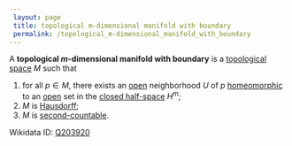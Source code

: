 ```yaml
---
 layout: page
 title: topological m-dimensional manifold with boundary
 permalink: /topological_m-dimensional_manifold_with_boundary
---
```

A **topological $m$-dimensional manifold with boundary** is a [topological space](https://defsmath.github.io/DefsMath/topological_space) $M$ such that 
1. for all $p \in M$, there exists an [open](https://defsmath.github.io/DefsMath/open) neighborhood $U$ of $p$ [homeomorphic](https://defsmath.github.io/DefsMath/homeomorphism) to an [open](https://defsmath.github.io/DefsMath/open) set in the [closed half-space](https://defsmath.github.io/DefsMath/closed_half-space) $H^m$; 
2. $M$ is [Hausdorff](https://defsmath.github.io/DefsMath/Hausdorff);
3. $M$ is [second-countable](https://defsmath.github.io/DefsMath/second-countable).

Wikidata ID: [Q203920](https://www.wikidata.org/wiki/Q203920)